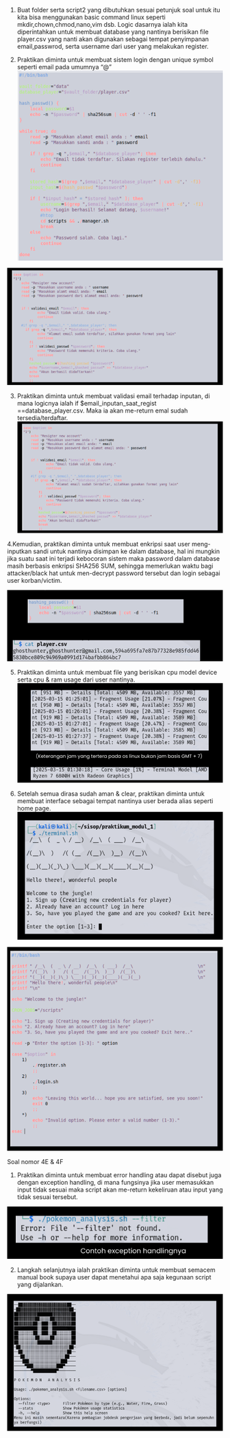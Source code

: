 1. Buat folder serta script2 yang dibutuhkan sesuai petunjuk soal
untuk itu kita bisa menggunakan basic command linux seperti mkdir,chown,chmod,nano,vim dsb.
Logic dasarnya ialah kita diperintahkan untuk membuat database yang nantinya berisikan file player.csv yang nanti akan digunakan sebagai tempat penyimpanan email,passwrod, serta username dari user yang melakukan register.


2. Praktikan diminta untuk membuat sistem login dengan unique symbol seperti email pada umumnya “@”
![image alt](https://github.com/AtokTajuddin/Sisop-1-2025-IT16/blob/master/Screenshot%202025-03-15%20132827.png?raw=true)

![image alt](https://github.com/AtokTajuddin/Sisop-1-2025-IT16/blob/c8f92775e1fee0a7b6b8420dc11f64b313d42306/Screenshot%202025-03-15%20133554.png)

3. Praktikan diminta untuk membuat validasi email terhadap inputan, di mana logicnya ialah if $email_inputan_saat_regist ==database_player.csv. Maka ia akan me-return emal sudah tersedia/terdaftar.
![image!](https://github.com/AtokTajuddin/Sisop-1-2025-IT16/blob/cbfd7753cba37738cd527dcd7ee85b1cc014b753/Screenshot%202025-03-15%20133554.png)

4.Kemudian, praktikan diminta untuk membuat enkripsi saat user meng-inputkan sandi untuk nantinya disimpan ke dalam database,
hal ini mungkin jika suatu saat ini terjadi kebocoran sistem maka password dalam database masih berbasis enkripsi SHA256 SUM, 
sehingga memerlukan waktu bagi attacker/black hat untuk men-decrypt password tersebut dan login sebagai user korban/victim.

![image alt](https://github.com/AtokTajuddin/Sisop-1-2025-IT16/blob/cbfd7753cba37738cd527dcd7ee85b1cc014b753/Screenshot%202025-03-15%20133626.png)

5. Praktikan diminta untuk membuat file yang berisikan cpu model device serta cpu & ram usage dari user nantinya.
![image alt](https://github.com/AtokTajuddin/Sisop-1-2025-IT16/blob/a00657d6cfea5875d52ccc3e994405609aea8625/Screenshot%202025-03-15%20133652.png)

6. Setelah semua dirasa sudah aman & clear, praktikan diminta untuk membuat interface sebagai tempat nantinya user berada alias seperti home page.
![image alt](https://github.com/AtokTajuddin/Sisop-1-2025-IT16/blob/3f6940d9ed211fb60b2d38da44cc8a6a737ef87d/Screenshot%202025-03-15%20133716.png)

![image alt](https://github.com/AtokTajuddin/Sisop-1-2025-IT16/blob/3f6940d9ed211fb60b2d38da44cc8a6a737ef87d/Screenshot%202025-03-15%20133746.png)



Soal nomor 4E & 4F

1. Praktikan diminta untuk membuat error handling atau dapat disebut juga dengan exception handling, di mana fungsinya jika user memasukkan input tidak sesuai maka script akan me-return kekeliruan atau input yang tidak sesuai tersebut.

![image alt](https://github.com/AtokTajuddin/Sisop-1-2025-IT16/blob/71539f32b006c4a21c413ce87e14a7efb54f4565/Screenshot%202025-03-15%20140935.png)

2. Langkah selanjutnya ialah praktikan diminta untuk membuat semacem manual book supaya user dapat menetahui apa saja kegunaan script yang dijalankan.

![image alt](https://github.com/AtokTajuddin/Sisop-1-2025-IT16/blob/71539f32b006c4a21c413ce87e14a7efb54f4565/Screenshot%202025-03-15%20140957.png)
